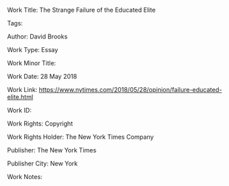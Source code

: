Work Title: The Strange Failure of the Educated Elite 

Tags: 

Author: David Brooks

Work Type: Essay 

Work Minor Title:  

Work Date: 28 May 2018

Work Link: https://www.nytimes.com/2018/05/28/opinion/failure-educated-elite.html 

Work ID:  

Work Rights:  Copyright

Work Rights Holder:  The New York Times Company

Publisher:  The New York Times

Publisher City:  New York

Work Notes: 

